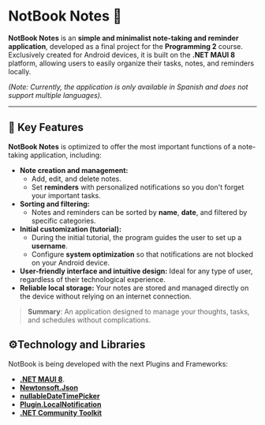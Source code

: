 # NotBook Notes 📝  

**NotBook Notes** is an **simple and minimalist note-taking and reminder application**, developed as a final project for the **Programming 2** course. Exclusively created for Android devices, it is built on the **.NET MAUI 8** platform, allowing users to easily organize their tasks, notes, and reminders locally.

*(Note: Currently, the application is only available in Spanish and does not support multiple languages).*

---

## 🌟 Key Features  
**NotBook Notes** is optimized to offer the most important functions of a note-taking application, including:  
- **Note creation and management:**  
  - Add, edit, and delete notes.  
  - Set **reminders** with personalized notifications so you don't forget your important tasks.  
- **Sorting and filtering:**  
  - Notes and reminders can be sorted by **name**, **date**, and filtered by specific categories.  
- **Initial customization (tutorial):**  
  - During the initial tutorial, the program guides the user to set up a **username**.  
  - Configure **system optimization** so that notifications are not blocked on your Android device.  
- **User-friendly interface and intuitive design:** Ideal for any type of user, regardless of their technological experience.  
- **Reliable local storage:** Your notes are stored and managed directly on the device without relying on an internet connection.

> **Summary**: An application designed to manage your thoughts, tasks, and schedules without complications.  

## ⚙️Technology and Libraries 
NotBook is being developed with the next Plugins and Frameworks:

- **[.NET MAUI 8](https://github.com/dotnet/maui)**.  
- **[Newtonsoft.Json](https://github.com/JamesNK/Newtonsoft.Json)** 
- **[nullableDateTimePicker](https://github.com/sebarslan/Maui.NullableDateTimePicker)**
- **[Plugin.LocalNotification](https://github.com/thudugala/Plugin.LocalNotification)**
- **[.NET Community Toolkit](https://github.com/CommunityToolkit/dotnet)**
